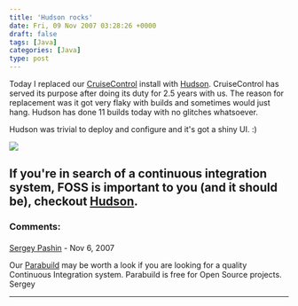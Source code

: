 ```yaml
---
title: 'Hudson rocks'
date: Fri, 09 Nov 2007 03:28:26 +0000
draft: false
tags: [Java]
categories: [Java]
type: post
---
```


Today I replaced our [CruiseControl](http://cruisecontrol.sourceforge.net/) install with [Hudson](https://hudson.dev.java.net/). CruiseControl has served its purpose after doing its duty for 2.5 years with us. The reason for replacement was it got very flaky with builds and sometimes would just hang. Hudson has done 11 builds today with no glitches whatsoever.

Hudson was trivial to deploy and configure and it's got a shiny UI. :)

[![](http://hudson.gotdns.com/wiki//download/attachments/753667/1.png)](http://hudson.gotdns.com/wiki//download/attachments/753667/1.png)

If you're in search of a continuous integration system, FOSS is important to you (and it should be), checkout [Hudson](http://hudson.gotdns.com/wiki/display/HUDSON/Meet+Hudson).
---
### Comments:
####
[Sergey Pashin](http://www.viewtier.com "spashin@viewtier.com") - <time datetime="2007-11-10 17:22:29">Nov 6, 2007</time>

Our [Parabuild](http://www.viewtier.com) may be worth a look if you are looking for a quality Continuous Integration system. Parabuild is free for Open Source projects. Sergey
<hr />
